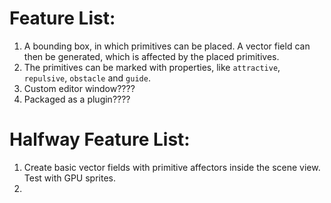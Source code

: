 Feature List:
=============

1. A bounding box, in which primitives can be placed. A vector field can then be generated, which is affected by the placed primitives.
2. The primitives can be marked with properties, like `attractive`, `repulsive`, `obstacle` and `guide`.
3. Custom editor window????
4. Packaged as a plugin????


Halfway Feature List:
=====================

1. Create basic vector fields with primitive affectors inside the scene view. Test with GPU sprites.
2. 
